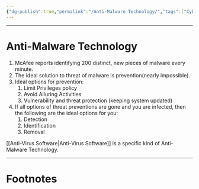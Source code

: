 ```yaml
---
{"dg-publish":true,"permalink":"/Anti-Malware Technology/","tags":["CyberSec","Academics"]}
---
```



---
# Anti-Malware Technology
1. McAfee reports identifying 200 distinct, new pieces of malware every minute.
2. The ideal solution to threat of malware is prevention(nearly impossible).
3. Ideal options for prevention:
   1. Limit Privileges policy
   2. Avoid Alluring Activities
   3. Vulnerability and threat protection (keeping system updated)
4. If all options of threat preventions are gone and you are infected, then the following are the ideal options for you:
   1. Detection
   2. Identification
   3. Removal

[[Anti-Virus Software\|Anti-Virus Software]] is a specific kind of Anti-Malware Technology.


---
# Footnotes